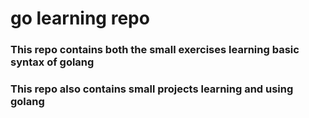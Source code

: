 # go learning repo
### This repo contains both the small exercises learning basic syntax of golang
### This repo also contains small projects learning and using golang
